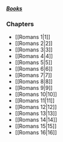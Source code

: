 ##### *[Books](--Bible--.md)*

### Chapters
- [[Romans 1|1]]
- [[Romans 2|2]]
- [[Romans 3|3]]
- [[Romans 4|4]]
- [[Romans 5|5]]
- [[Romans 6|6]]
- [[Romans 7|7]]
- [[Romans 8|8]]
- [[Romans 9|9]]
- [[Romans 10|10]]
- [[Romans 11|11]]
- [[Romans 12|12]]
- [[Romans 13|13]]
- [[Romans 14|14]]
- [[Romans 15|15]]
- [[Romans 16|16]]

